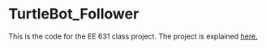 # TurtleBot_Follower

This is the code for the EE 631 class project. The project is explained [here.](https://github.com/marno1d/TurtleBot_Follower/wiki/1.-Home)






